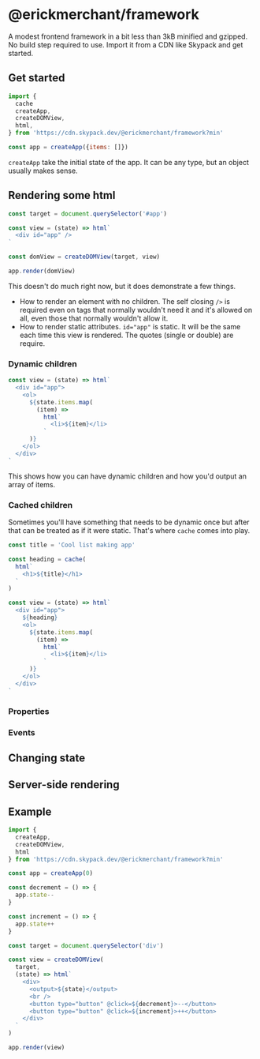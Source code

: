 # @erickmerchant/framework

A modest frontend framework in a bit less than 3kB minified and gzipped. No build step required to use. Import it from a CDN like Skypack and get started.

## Get started

```javascript
import {
  cache
  createApp,
  createDOMView,
  html,
} from 'https://cdn.skypack.dev/@erickmerchant/framework?min'

const app = createApp({items: []})
```

`createApp` take the initial state of the app. It can be any type, but an object usually makes sense.

## Rendering some html

```javascript
const target = document.querySelector('#app')

const view = (state) => html`
  <div id="app" />
`

const domView = createDOMView(target, view)

app.render(domView)
```

This doesn't do much right now, but it does demonstrate a few things.

- How to render an element with no children. The self closing `/>` is required even on tags that normally wouldn't need it and it's allowed on all, even those that normally wouldn't allow it.
- How to render static attributes. `id="app"` is static. It will be the same each time this view is rendered. The quotes (single or double) are require.

### Dynamic children

```javascript
const view = (state) => html`
  <div id="app">
    <ol>
      ${state.items.map(
        (item) =>
          html`
            <li>${item}</li>
          `
      )}
    </ol>
  </div>
`
```

This shows how you can have dynamic children and how you'd output an array of items.

### Cached children

Sometimes you'll have something that needs to be dynamic once but after that can be treated as if it were static. That's where `cache` comes into play.

```javascript
const title = 'Cool list making app'

const heading = cache(
  html`
    <h1>${title}</h1>
  `
)

const view = (state) => html`
  <div id="app">
    ${heading}
    <ol>
      ${state.items.map(
        (item) =>
          html`
            <li>${item}</li>
          `
      )}
    </ol>
  </div>
`
```

### Properties

### Events

## Changing state

## Server-side rendering

## Example

```javascript
import {
  createApp,
  createDOMView,
  html
} from 'https://cdn.skypack.dev/@erickmerchant/framework?min'

const app = createApp(0)

const decrement = () => {
  app.state--
}

const increment = () => {
  app.state++
}

const target = document.querySelector('div')

const view = createDOMView(
  target,
  (state) => html`
    <div>
      <output>${state}</output>
      <br />
      <button type="button" @click=${decrement}>--</button>
      <button type="button" @click=${increment}>++</button>
    </div>
  `
)

app.render(view)
```
